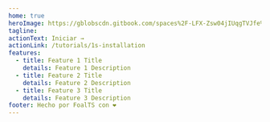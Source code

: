 ```yaml
---
home: true
heroImage: https://gblobscdn.gitbook.com/spaces%2F-LFX-Zsw04jIUqgTVJfe%2Favatar.png?alt=media
tagline:
actionText: Iniciar →
actionLink: /tutorials/1s-installation
features:
  - title: Feature 1 Title
    details: Feature 1 Description
  - title: Feature 2 Title
    details: Feature 2 Description
  - title: Feature 3 Title
    details: Feature 3 Description
footer: Hecho por FoalTS con ❤️
---
```


